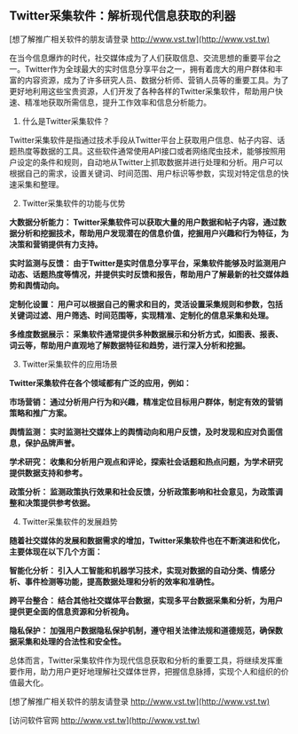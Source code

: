 ## **Twitter采集软件：解析现代信息获取的利器**

[想了解推广相关软件的朋友请登录 http://www.vst.tw](http://www.vst.tw)

在当今信息爆炸的时代，社交媒体成为了人们获取信息、交流思想的重要平台之一。Twitter作为全球最大的实时信息分享平台之一，拥有着庞大的用户群体和丰富的内容资源，成为了许多研究人员、数据分析师、营销人员等的重要工具。为了更好地利用这些宝贵资源，人们开发了各种各样的Twitter采集软件，帮助用户快速、精准地获取所需信息，提升工作效率和信息分析能力。

1. 什么是Twitter采集软件？

Twitter采集软件是指通过技术手段从Twitter平台上获取用户信息、帖子内容、话题热度等数据的工具。这些软件通常使用API接口或者网络爬虫技术，能够按照用户设定的条件和规则，自动地从Twitter上抓取数据并进行处理和分析。用户可以根据自己的需求，设置关键词、时间范围、用户标识等参数，实现对特定信息的快速采集和整理。

2. Twitter采集软件的功能与优势

**大数据分析能力： Twitter采集软件可以获取大量的用户数据和帖子内容，通过数据分析和挖掘技术，帮助用户发现潜在的信息价值，挖掘用户兴趣和行为特征，为决策和营销提供有力支持。**

**实时监测与反馈： 由于Twitter是实时信息分享平台，采集软件能够及时监测用户动态、话题热度等情况，并提供实时反馈和报告，帮助用户了解最新的社交媒体趋势和舆情动向。**

**定制化设置： 用户可以根据自己的需求和目的，灵活设置采集规则和参数，包括关键词过滤、用户筛选、时间范围等，实现精准、定制化的信息采集和处理。**

**多维度数据展示： 采集软件通常提供多种数据展示和分析方式，如图表、报表、词云等，帮助用户直观地了解数据特征和趋势，进行深入分析和挖掘。**

3. Twitter采集软件的应用场景

**Twitter采集软件在各个领域都有广泛的应用，例如：**

**市场营销： 通过分析用户行为和兴趣，精准定位目标用户群体，制定有效的营销策略和推广方案。**

**舆情监测： 实时监测社交媒体上的舆情动向和用户反馈，及时发现和应对负面信息，保护品牌声誉。**

**学术研究： 收集和分析用户观点和评论，探索社会话题和热点问题，为学术研究提供数据支持和参考。**

**政策分析： 监测政策执行效果和社会反馈，分析政策影响和社会意见，为政策调整和决策提供参考依据。**

4. Twitter采集软件的发展趋势

**随着社交媒体的发展和数据需求的增加，Twitter采集软件也在不断演进和优化，主要体现在以下几个方面：**

**智能化分析： 引入人工智能和机器学习技术，实现对数据的自动分类、情感分析、事件检测等功能，提高数据处理和分析的效率和准确性。**

**跨平台整合： 结合其他社交媒体平台数据，实现多平台数据采集和分析，为用户提供更全面的信息资源和分析视角。**

**隐私保护： 加强用户数据隐私保护机制，遵守相关法律法规和道德规范，确保数据采集和处理的合法性和安全性。**

总体而言，Twitter采集软件作为现代信息获取和分析的重要工具，将继续发挥重要作用，助力用户更好地理解社交媒体世界，把握信息脉搏，实现个人和组织的价值最大化。

[想了解推广相关软件的朋友请登录 http://www.vst.tw](http://www.vst.tw)


[访问软件官网 http://www.vst.tw](http://www.vst.tw)
